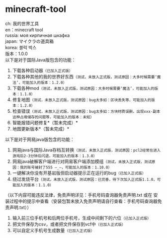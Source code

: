# minecraft-tool
ch: 我的世界工具\
en：minecraft tool\
russia: моя кирпичная шкафка\
japan: マイクラの道具箱\
korea: 블럭 박스\
版本：1.0.0\
以下是对于国际Java版包含的功能：
1. 下载各种启动器`（已加入正式版）`
2. 下载各种其他的我的世界好东西`（测试，未放入正式版，测试原因：大多时候需要‘魔法’，可能加入的版本：1.2.0）`
3. 下载各种mod`（测试，未放入正式版，测试原因：大多时候需要‘魔法’，可能加入的版本：1.1.0）`
4. 修复地图`（测试，未放入正式版，测试原因：bug太多如：区块丢失等，可能加入的版本：1.2.0）`
5. 检查错误`（测试，未放入正式版，测试原因：bug太多如：方块材质误删，出现xxx-副本这种占用储存的问题等，可能加入的版本：未知）`
6. 智能报错问题修复*（暂未完成）*
7. 地图更新版本*（暂未完成）*

以下是对于网易java版包含的功能：
1. 网易java与国际Java存档互转换`（测试，未放入正式版，测试原因：pcl2经常在进入游戏后2-3分钟后闪退，可能加入的版本：1.3.0）`
2. 网易java破解客户端进行对网易客户端添加模组`（测试，未放入正式版，测试原因：我的账号被封了555 —_—，可能加入的版本：1.10.0）`
3. 一键解决你没有开基岩版但启动器提示正在运行的bug`（已加入正式版）`
4. 绕过发烧平台`（测试，未放入正式版，测试原因：已完善，待下次加入正式版1.1.0，可能加入的版本：1.1.0）`

（以下内容可能违反法律，免责声明详见：手机号码查询器免责声明.txt 或在 安装过程中的提示中查看（安装包暂未放入免责声明请自行查看：手机号码查询器免责声明.txt））
1. 输入前三位手机号和后两位手机号，生成中间剩下的六位`（已加入正式版）`
2. 把文件保存为csv，或者把文件保存到vcf中`（已加入正式版）`
3. 可以自定义手机号生成数量`（已加入正式版）`

